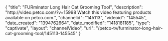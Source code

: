 {
    "title": "FURminator Long Hair Cat Grooming Tool",
    "description": "http:\/\/video.petco.com\/?v=15998 Watch this video featuring products available on petco.com.",
    "channelid": "145113",
    "videoid": "145545",
    "date_created": "1394762664",
    "date_modified": "1418181185",
    "type": "captivate",
    "layout": "channelVideo",
    "url": "\/petco-tv\/furminator-long-hair-cat-grooming-tool\/145113-145545"
}